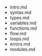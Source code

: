 - intro.md
- syntax.md
- types.md
- variables.md
- functions.md
- flow.md
- loops.md
- errors.md
- modules.md